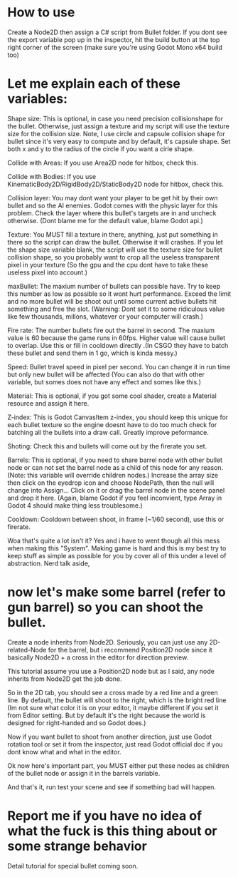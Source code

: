 # How to use

Create a Node2D then assign a C# script from Bullet folder. If you dont see the export variable pop up in the inspector, hit the build button at the top right corner of the screen (make sure you're using Godot Mono x64 build too)

# Let me explain each of these variables:

Shape size: This is optional, in case you need precision collisionshape for the bullet. Otherwise, just assign a texture and my script will use the texture size for the collision size. Note, I use circle and capsule collision shape for bullet since it's very easy to compute and by default, it's capsule shape. Set both x and y to the radius of the circle if you want a cirle shape.

Collide with Areas: If you use Area2D node for hitbox, check this.

Collide with Bodies: If you use KinematicBody2D/RigidBody2D/StaticBody2D node for hitbox, check this.

Collision layer: You may dont want your player to be get hit by their own bullet and so the AI enemies. Godot comes with the physic layer for this problem. Check the layer where this bullet's targets are in and uncheck otherwise. (Dont blame me for the default value, blame Godot api.)

Texture: You MUST fill a texture in there, anything, just put something in there so the script can draw the bullet. Otherwise it will crashes. If you let the shape size variable blank, the script will use the texture size for bullet collision shape, so you probably want to crop all the useless transparent pixel in your texture (So the gpu and the cpu dont have to take these useless pixel into account.)

maxBullet: The maxium number of bullets can possible have. Try to keep this number as low as possible so it wont hurt performance. Exceed the limit and no more bullet will be shoot out until some current active bullets hit something and free the slot. (Warning: Dont set it to some ridiculous value like few thousands, millons, whatever or your computer will crash.)

Fire rate: The number bullets fire out the barrel in second. The maxium value is 60 because the game runs in 60fps. Higher value will cause bullet to overlap. Use this or fill in cooldown directly .(In CSGO they have to batch these bullet and send them in 1 go, which is kinda messy.)

Speed: Bullet travel speed in pixel per second. You can change it in run time but only new bullet will be affected (You can also do that with other variable, but somes does not have any effect and somes like this.)

Material: This is optional, if you got some cool shader, create a Material resource and assign it here.

Z-index: This is Godot CanvasItem z-index, you should keep this unique for each bullet texture so the engine doesnt have to do too much check for batching all the bullets into a draw call. Greatly improve peformance.

Shoting: Check this and bullets will come out by the firerate you set.

Barrels: This is optional, if you need to share barrel node with other bullet node or can not set the barrel node as a child of this node for any reason. (Note: this variable will override children nodes.) Increase the array size then click on the eyedrop icon and choose NodePath, then the null will change into Assign... Click on it or drag the barrel node in the scene panel and drop it here. (Again, blame Godot if you feel inconvient, type Array in Godot 4 should make thing less troublesome.)

Cooldown: Cooldown between shoot, in frame (~1/60 second), use this or firerate.

Woa that's quite a lot isn't it? Yes and i have to went though all this mess when making this "System". Making game is hard and this is my best try to keep stuff as simple as possible for you by cover all of this under a level of abstraction. Nerd talk aside, 

# now let's make some barrel (refer to gun barrel) so you can shoot the bullet.

Create a node inherits from Node2D. Seriously, you can just use any 2D-related-Node for the barrel, but i recommend Position2D node since it basically Node2D + a cross in the editor for direction preview.

This tutorial assume you use a Position2D node but as I said, any node inherits from Node2D get the job done.

So in the 2D tab, you should see a cross made by a red line and a green line. By default, the bullet will shoot to the right, which is the bright red line (Im not sure what color it is on your editor, it maybe different if you set it from Editor setting. But by default it's the right because the world is designed for right-handed and so Godot does.)

Now if you want bullet to shoot from another direction, just use Godot rotation tool or set it from the inspector, just read Godot official doc if you dont know what and what in the editor.

Ok now here's important part, you MUST either put these nodes as children of the bullet node or assign it in the barrels variable.

And that's it, run test your scene and see if something bad will happen.

# Report me if you have no idea of what the fuck is this thing about or some strange behavior
Detail tutorial for special bullet coming soon.